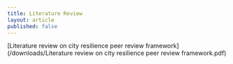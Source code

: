 ```yaml
---
title: Literature Review
layout: article
published: false
---
```


[Literature review on city resilience peer review framework](/downloads/Literature review on city resilience peer review framework.pdf)
